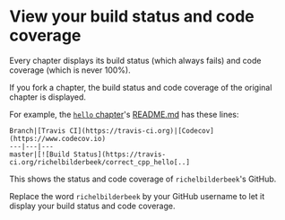# View your build status and code coverage

Every chapter displays its build status (which always fails) and code coverage (which is never 100%).

If you fork a chapter, the build status and code coverage of the original chapter is displayed.

For example, the [`hello` chapter](https://github.com/richelbilderbeek/correct_cpp_hello)'s [README.md](https://github.com/richelbilderbeek/correct_cpp_hello/blob/master/README.md) has these lines:

```
Branch|[Travis CI](https://travis-ci.org)|[Codecov](https://www.codecov.io)
---|---|---
master|[![Build Status](https://travis-ci.org/richelbilderbeek/correct_cpp_hello[..]
```

This shows the status and code coverage of `richelbilderbeek`'s GitHub.

Replace the word `richelbilderbeek` by your GitHub username to let it display your build status and code coverage.
